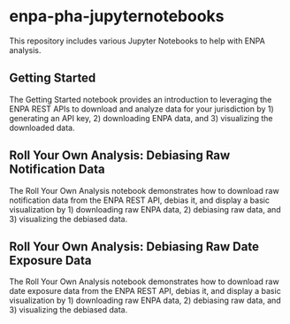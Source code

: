 # enpa-pha-jupyternotebooks
This repository includes various Jupyter Notebooks to help with ENPA analysis.

## Getting Started
The Getting Started notebook provides an introduction to leveraging the ENPA REST APIs to download and analyze data for your jurisdiction by 1) generating an API key, 2) downloading ENPA data, and 3) visualizing the downloaded data.

## Roll Your Own Analysis: Debiasing Raw Notification Data
The Roll Your Own Analysis notebook demonstrates how to download raw notification data from the ENPA REST API, debias it, and display a basic visualization by 1) downloading raw ENPA data, 2) debiasing raw data, and 3) visualizing the debiased data.

## Roll Your Own Analysis: Debiasing Raw Date Exposure Data
The Roll Your Own Analysis notebook demonstrates how to download raw date exposure data from the ENPA REST API, debias it, and display a basic visualization by 1) downloading raw ENPA data, 2) debiasing raw data, and 3) visualizing the debiased data.
